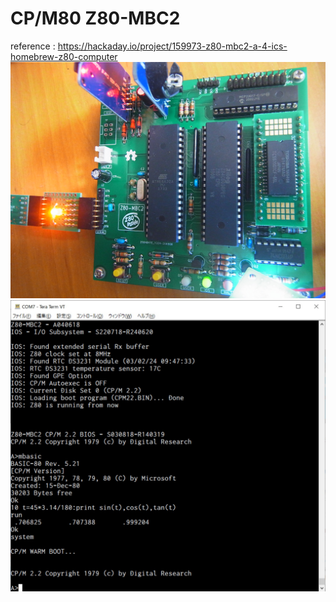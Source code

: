 # CP/M80 Z80-MBC2
reference : https://hackaday.io/project/159973-z80-mbc2-a-4-ics-homebrew-z80-computer
\
![Z80-MBC2](https://github.com/kadokuratsuyoshi/retro_computing/blob/main/CPM80_Z80-MBC2/Z80-MBC2.JPG)
\
![boot](https://github.com/kadokuratsuyoshi/retro_computing/blob/main/CPM80_Z80-MBC2/boot.jpg)
